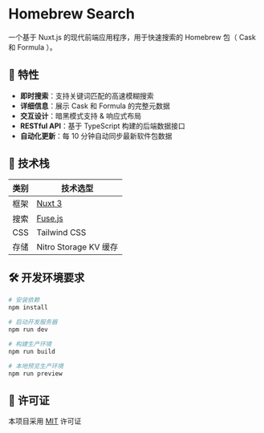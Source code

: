 # Homebrew Search

一个基于 Nuxt.js 的现代前端应用程序，用于快速搜索的 Homebrew 包（ Cask 和 Formula ）。

## 🚀 特性

- **即时搜索**：支持关键词匹配的高速模糊搜索
- **详细信息**：展示 Cask 和 Formula 的完整元数据
- **交互设计**：暗黑模式支持 & 响应式布局
- **RESTful API**：基于 TypeScript 构建的后端数据接口
- **自动化更新**：每 10 分钟自动同步最新软件包数据

## 🧰 技术栈

| 类别 | 技术选型                      |
| ---- | ----------------------------- |
| 框架 | [Nuxt 3](https://nuxtjs.org/) |
| 搜索 | [Fuse.js](https://fusejs.io/) |
| CSS  | Tailwind CSS                  |
| 存储 | Nitro Storage KV 缓存         |

## 🛠️ 开发环境要求

```bash
# 安装依赖
npm install

# 启动开发服务器
npm run dev

# 构建生产环境
npm run build

# 本地预览生产环境
npm run preview
```

## 📄 许可证

本项目采用 [MIT](LICENSE) 许可证

